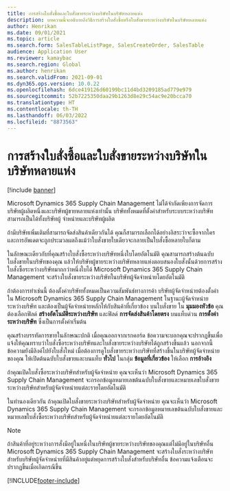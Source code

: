 ```yaml
---
title: การสร้างใบสั่งซื้อและใบสั่งขายระหว่างบริษัทในบริษัทหลายแห่ง
description: บทความนี้จะอธิบายถึงวิธีการสร้างใบสั่งซื้อหรือใบสั่งขายระหว่างบริษัทในบริษัทหลายแห่ง
author: Henrikan
ms.date: 09/01/2021
ms.topic: article
ms.search.form: SalesTableListPage, SalesCreateOrder, SalesTable
audience: Application User
ms.reviewer: kamaybac
ms.search.region: Global
ms.author: henrikan
ms.search.validFrom: 2021-09-01
ms.dyn365.ops.version: 10.0.22
ms.openlocfilehash: 6dce419126d60199bc11d4bd3209185ad779e979
ms.sourcegitcommit: 52b7225350daa29b1263d8e29c54ac9e20bcca70
ms.translationtype: HT
ms.contentlocale: th-TH
ms.lasthandoff: 06/03/2022
ms.locfileid: "8873563"
---
```

# <a name="creating-intercompany-purchase-and-sales-orders-in-several-companies"></a>การสร้างใบสั่งซื้อและใบสั่งขายระหว่างบริษัทในบริษัทหลายแห่ง

[!include [banner](../../includes/banner.md)]

Microsoft Dynamics 365 Supply Chain Management ไม่ได้จำกัดเพียงการจัดการบริษัทผู้ผลิตหนึ่งและบริษัทผู้ขายหลายแห่งเท่านั้น บริษัททั้งหมดที่ตั้งค่าสำหรับระบบระหว่างบริษัทสามารถเป็นได้ทั้งบริษัทผู้ จำหน่ายและบริษัทผู้ผลิต

ถ้ามีบริษัทเพิ่มเติมที่สามารถจัดส่งสินค้าเดียวกันได้ คุณก็สามารถเลือกได้อย่างอิสระว่าจะซื้อจากใครและการอัพเดตจะถูกประมวลผลถึงแม้ว่าใบสั่งขายใบเดียวจะกลายเป็นใบสั่งซื้อหลายใบก็ตาม

ในลักษณะเดียวกับที่คุณสร้างใบสั่งซื้อระหว่างบริษัทหนึ่งใบโดยอัตโนมัติ คุณสามารถสร้างต้นฉบับใบสั่งขายในบริษัทของคุณ แล้วให้บริษัทผู้ขายระหว่างบริษัทหลายแห่งตอบสนองใบสั่งนั้นด้วยการสร้างใบสั่งซื้อระหว่างบริษัทมากกว่าหนึ่งใบได้ Microsoft Dynamics 365 Supply Chain Management จะสร้างใบสั่งขายระหว่างบริษัทในบริษัทผู้จัดจำหน่ายโดยอัตโนมัติ

ถ้าต้องการทำเช่นนี้ ต้องตั้งค่าบริษัททั้งหมดเป็นความสัมพันธ์ทางการค้า บริษัทผู้จัดจำหน่ายต้องตั้งค่าใน Microsoft Dynamics 365 Supply Chain Management ในฐานะผู้จัดจำหน่ายระหว่างบริษัท และต้องเป็นผู้จัดจำหน่ายหลักให้กับสินค้าที่เกี่ยวข้อง บนใบสั่งขาย ใน **มุมมองหัวข้อ** คุณต้องเลือกฟิลด์ **สร้างอัตโนมัติระหว่างบริษัท** และฟิลด์ **การจัดส่งสินค้าโดยตรง** บนแท็บด่วน **การตั้งค่าระหว่างบริษัท** ซึ่งเป็นการตั้งค่าเริ่มต้น

คุณสร้างบรรทัดการขายในลักษณะปกติ เมื่อคุณออกจากเรกคอร์ด ข้อความจะบอกคุณจะปรากฏขึ้นเพื่อแจ้งให้คุณทราบว่าใบสั่งซื้อระหว่างบริษัทและใบสั่งขายระหว่างบริษัทได้ถูกสร้างขึ้นแล้ว นอกจากนี้ข้อความยังมีลิงค์ไปยังใบสั่งใหม่ เมื่อต้องการดูใบสั่งขายระหว่างบริษัทที่สร้างขึ้นในบริษัทผู้จัดจำหน่ายของคุณ ให้เปิดต้นฉบับใบสั่งขายและบนแท็บ **ทั่วไป** ในกลุ่ม **ข้อมูลที่เกี่ยวข้อง** ให้เลือก **การอ้างอิง**

ถ้าคุณเปิดใบสั่งซื้อระหว่างบริษัทสำหรับผู้จัดจำหน่าย คุณจะเห็นว่า Microsoft Dynamics 365 Supply Chain Management จะกรอกข้อมูลหมายเลขต้นฉบับใบสั่งขายและหมายเลขใบสั่งขายระหว่างบริษัทสำหรับผู้จัดจำหน่ายแต่ละรายโดยอัตโนมัติ

ในทำนองเดียวกัน ถ้าคุณเปิดใบสั่งขายระหว่างบริษัทสำหรับผู้จัดจำหน่าย คุณจะเห็นว่า Microsoft Dynamics 365 Supply Chain Management จะกรอกข้อมูลหมายเลขต้นฉบับใบสั่งขายและหมายเลขใบสั่งซื้อระหว่างบริษัทสำหรับผู้จัดจำหน่ายแต่ละรายโดยอัตโนมัติ

> [!NOTE]
> ถ้าสินค้าที่อยู่ระหว่างการสั่งมีอยู่ในหนึ่งในบริษัทผู้ขายระหว่างบริษัทของคุณแต่ไม่มีอยู่ในบริษัทอื่น Microsoft Dynamics 365 Supply Chain Management จะสร้างใบสั่งระหว่างบริษัทสำหรับบริษัทผู้จัดจำหน่ายที่มีสินค้าอยู่แต่หยุดการสร้างใบสั่งสำหรับบริษัทอื่น ข้อความแจ้งเตือนจะปรากฏขึ้นเมื่อเกิดกรณีขึ้น

[!INCLUDE[footer-include](../../includes/footer-banner.md)]
